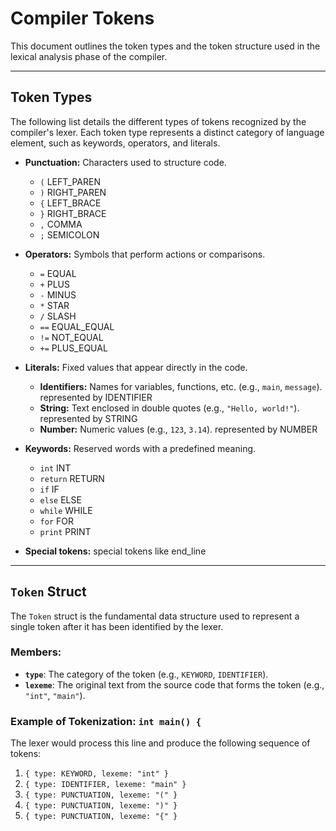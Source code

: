 # Compiler Tokens

This document outlines the token types and the token structure used in the lexical analysis phase of the compiler.

---

## Token Types

The following list details the different types of tokens recognized by the compiler's lexer. Each token type represents a distinct category of language element, such as keywords, operators, and literals.

- **Punctuation:** Characters used to structure code.
    - `(` LEFT_PAREN 
    - `)` RIGHT_PAREN
    - `{` LEFT_BRACE
    - `}` RIGHT_BRACE
    - `,` COMMA
    - `;` SEMICOLON

- **Operators:** Symbols that perform actions or comparisons.
    - `=` EQUAL
    - `+` PLUS
    - `-` MINUS
    - `*` STAR
    - `/` SLASH
    - `==` EQUAL_EQUAL
    - `!=` NOT_EQUAL
    - `+=` PLUS_EQUAL

- **Literals:** Fixed values that appear directly in the code.
    - **Identifiers:** Names for variables, functions, etc. (e.g., `main`, `message`). represented by IDENTIFIER
    - **String:** Text enclosed in double quotes (e.g., `"Hello, world!"`). represented by STRING
    - **Number:** Numeric values (e.g., `123`, `3.14`). represented by NUMBER

- **Keywords:** Reserved words with a predefined meaning.
    - `int` INT
    - `return` RETURN
    - `if` IF
    - `else` ELSE
    - `while` WHILE
    - `for` FOR
    - `print` PRINT

- **Special tokens:** special tokens like end_line
 
---

## `Token` Struct

The `Token` struct is the fundamental data structure used to represent a single token after it has been identified by the lexer.

### Members:

- **`type`**: The category of the token (e.g., `KEYWORD`, `IDENTIFIER`).
- **`lexeme`**: The original text from the source code that forms the token (e.g., `"int"`, `"main"`).

### Example of Tokenization: `int main() {`

The lexer would process this line and produce the following sequence of tokens:

1.  `{ type: KEYWORD, lexeme: "int" }`
2.  `{ type: IDENTIFIER, lexeme: "main" }`
3.  `{ type: PUNCTUATION, lexeme: "(" }`
4.  `{ type: PUNCTUATION, lexeme: ")" }`
5.  `{ type: PUNCTUATION, lexeme: "{" }`